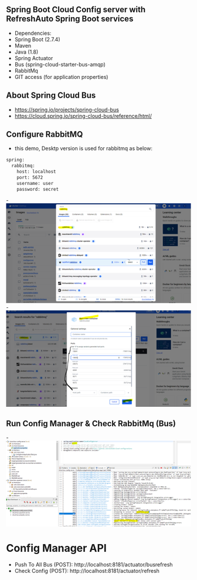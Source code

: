 ## Spring Boot Cloud Config server with RefreshAuto Spring Boot services
- Dependencies:
- Spring Boot (2.7.4)
- Maven 
- Java (1.8) 
- Spring Actuator
- Bus (spring-cloud-starter-bus-amqp)
- RabbitMq 
- GIT access (for application properties)

## About Spring Cloud Bus
- https://spring.io/projects/spring-cloud-bus
- https://cloud.spring.io/spring-cloud-bus/reference/html/

## Configure RabbitMQ
- this demo, Desktp version is used for rabbitmq as below:
```
spring:
  rabbitmq:
    host: localhost
    port: 5672
    username: user
    password: secret
```
-![DockerRabbitMq](DockerRabbitMq.PNG)
-![RabbitMq-Config](RrabbitMq-Config.PNG)
## Run Config Manager & Check RabbitMq (Bus)
-![Application-Log](ConfigServerWithRabbitMq3.PNG)


# Config Manager API
- Push To All Bus (POST): http://localhost:8181/actuator/busrefresh
- Check Config (POST): http://localhost:8181/actuator/refresh

